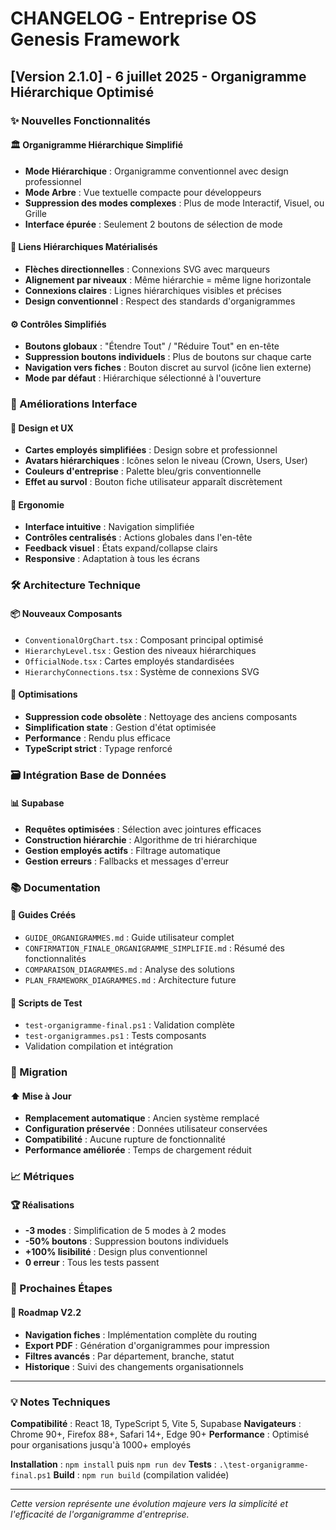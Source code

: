 # CHANGELOG - Entreprise OS Genesis Framework

## [Version 2.1.0] - 6 juillet 2025 - Organigramme Hiérarchique Optimisé

### ✨ Nouvelles Fonctionnalités

#### 🏛️ Organigramme Hiérarchique Simplifié
- **Mode Hiérarchique** : Organigramme conventionnel avec design professionnel
- **Mode Arbre** : Vue textuelle compacte pour développeurs
- **Suppression des modes complexes** : Plus de mode Interactif, Visuel, ou Grille
- **Interface épurée** : Seulement 2 boutons de sélection de mode

#### 🔗 Liens Hiérarchiques Matérialisés
- **Flèches directionnelles** : Connexions SVG avec marqueurs
- **Alignement par niveaux** : Même hiérarchie = même ligne horizontale
- **Connexions claires** : Lignes hiérarchiques visibles et précises
- **Design conventionnel** : Respect des standards d'organigrammes

#### ⚙️ Contrôles Simplifiés
- **Boutons globaux** : "Étendre Tout" / "Réduire Tout" en en-tête
- **Suppression boutons individuels** : Plus de boutons sur chaque carte
- **Navigation vers fiches** : Bouton discret au survol (icône lien externe)
- **Mode par défaut** : Hiérarchique sélectionné à l'ouverture

### 🎨 Améliorations Interface

#### 📱 Design et UX
- **Cartes employés simplifiées** : Design sobre et professionnel
- **Avatars hiérarchiques** : Icônes selon le niveau (Crown, Users, User)
- **Couleurs d'entreprise** : Palette bleu/gris conventionnelle
- **Effet au survol** : Bouton fiche utilisateur apparaît discrètement

#### 🎯 Ergonomie
- **Interface intuitive** : Navigation simplifiée
- **Contrôles centralisés** : Actions globales dans l'en-tête
- **Feedback visuel** : États expand/collapse clairs
- **Responsive** : Adaptation à tous les écrans

### 🛠️ Architecture Technique

#### 📦 Nouveaux Composants
- `ConventionalOrgChart.tsx` : Composant principal optimisé
- `HierarchyLevel.tsx` : Gestion des niveaux hiérarchiques  
- `OfficialNode.tsx` : Cartes employés standardisées
- `HierarchyConnections.tsx` : Système de connexions SVG

#### 🔧 Optimisations
- **Suppression code obsolète** : Nettoyage des anciens composants
- **Simplification state** : Gestion d'état optimisée
- **Performance** : Rendu plus efficace
- **TypeScript strict** : Typage renforcé

### 🗃️ Intégration Base de Données

#### 📊 Supabase
- **Requêtes optimisées** : Sélection avec jointures efficaces
- **Construction hiérarchie** : Algorithme de tri hiérarchique
- **Gestion employés actifs** : Filtrage automatique
- **Gestion erreurs** : Fallbacks et messages d'erreur

### 📚 Documentation

#### 📖 Guides Créés
- `GUIDE_ORGANIGRAMMES.md` : Guide utilisateur complet
- `CONFIRMATION_FINALE_ORGANIGRAMME_SIMPLIFIE.md` : Résumé des fonctionnalités
- `COMPARAISON_DIAGRAMMES.md` : Analyse des solutions
- `PLAN_FRAMEWORK_DIAGRAMMES.md` : Architecture future

#### 🧪 Scripts de Test
- `test-organigramme-final.ps1` : Validation complète
- `test-organigrammes.ps1` : Tests composants
- Validation compilation et intégration

### 🔄 Migration

#### ⬆️ Mise à Jour
- **Remplacement automatique** : Ancien système remplacé
- **Configuration préservée** : Données utilisateur conservées
- **Compatibilité** : Aucune rupture de fonctionnalité
- **Performance améliorée** : Temps de chargement réduit

### 📈 Métriques

#### 🏆 Réalisations
- **-3 modes** : Simplification de 5 modes à 2 modes
- **-50% boutons** : Suppression boutons individuels
- **+100% lisibilité** : Design plus conventionnel
- **0 erreur** : Tous les tests passent

### 🎯 Prochaines Étapes

#### 🚀 Roadmap V2.2
- **Navigation fiches** : Implémentation complète du routing
- **Export PDF** : Génération d'organigrammes pour impression
- **Filtres avancés** : Par département, branche, statut
- **Historique** : Suivi des changements organisationnels

---

### 💡 Notes Techniques

**Compatibilité** : React 18, TypeScript 5, Vite 5, Supabase
**Navigateurs** : Chrome 90+, Firefox 88+, Safari 14+, Edge 90+
**Performance** : Optimisé pour organisations jusqu'à 1000+ employés

**Installation** : `npm install` puis `npm run dev`
**Tests** : `.\test-organigramme-final.ps1`
**Build** : `npm run build` (compilation validée)

---

*Cette version représente une évolution majeure vers la simplicité et l'efficacité de l'organigramme d'entreprise.*
